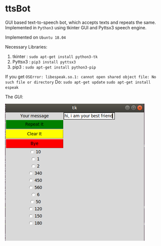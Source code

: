 # ttsBot
GUI based text-to-speech bot, which accepts texts and repeats the same. Implemented in `Python3` using tkinter GUI and Pyttsx3 speech engine.

Implemented on `Ubuntu 18.04`

Necessary Libraries:
1. tkinter   :   `sudo apt-get install python3-tk`
2. Pyttsx3   :   `pip3 install pyttsx3`
3. pip3      :   `sudo apt-get install python3-pip`

If you get 
`OSError: libespeak.so.1: cannot open shared object file: No such file or directory`
Do:
  `sudo apt-get update`
  `sudo apt-get install espeak`

The *GUI*:

![Image is also in the Repo (theGUI.png)](https://github.com/bmsohwinc/ttsBot/blob/master/theGUI.png)
